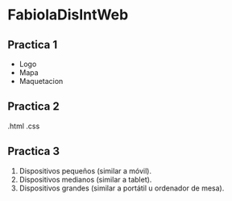 # FabiolaDisIntWeb
## Practica 1
- Logo
- Mapa
- Maquetacion
  
## Practica 2
.html
.css

## Practica 3
1. Dispositivos pequeños (similar a móvil).
2. Dispositivos medianos (similar a tablet).
3. Dispositivos grandes (similar a portátil u ordenador de mesa).
